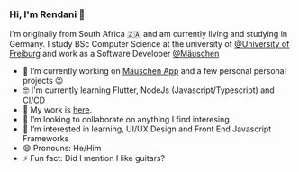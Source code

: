 ### Hi, I'm Rendani 👋

I'm originally from South Africa 🇿🇦  and am currently living and studying in Germany. I study BSc Computer Science at the university of  [@University of Freiburg](http://www.informatik.uni-freiburg.de/) and work as a Software Developer [@Mäuschen](https://www.xn--muschen-5wa.app/)

- 🔭 I’m currently working on [Mäuschen App](https://www.xn--muschen-5wa.app/) and a few  personal personal projects 😉
- 🤓 I'm currently learning Flutter, NodeJs (Javascript/Typescript) and CI/CD
- 👷 My work is [here](https://github.com/Renni771?tab=repositories).
- 👯 I’m looking to collaborate on anything I find interesing.
- 🤔 I’m interested in learning, UI/UX Design and Front End Javascript Frameworks
- 😄 Pronouns: He/Him
- ⚡ Fun fact: Did I mention I like guitars?

<!--
**Renni771/Renni771** is a ✨ _special_ ✨ repository because its `README.md` (this file) appears on your GitHub profile.

Here are some ideas to get you started:

- 🌱 I’m currently learning ...
- 👯 I’m looking to collaborate on ...
- 🤔 I’m looking for help with ...
- 💬 Ask me about ...
- 📫 How to reach me: ...
-->

